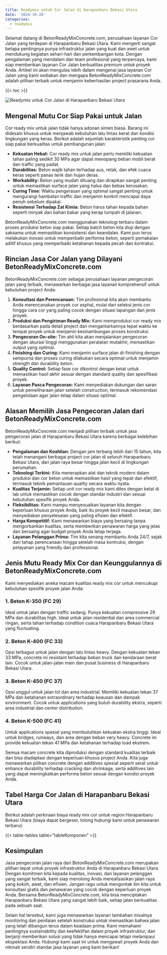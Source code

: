 ```yaml
---
title: Readymix untuk Cor Jalan di Harapanbaru Bekasi Utara
date: '2024-10-28'
categories:
  - readymix
---
```


Selamat datang di BetonReadyMixConcrete.com, perusahaan layanan Cor Jalan yang terdepan di Harapanbaru Bekasi Utara. Kami mengerti sangat betapa pentingnya punya infrastruktur jalan yang kuat dan awet untuk mendukung kegiatan sehari-hari dan perkembangan kota. Dengan pengalaman yang mendalam dan team profesional yang terpercaya, kami siap memberikan layanan Cor Jalan berkualitas premium untuk proyek Anda. Artikel ini akan mengulas lebih dalam mengenai jasa layanan Cor Jalan yang kami sediakan dan mengapa BetonReadyMixConcrete.com adalah pilihan terbaik untuk menjamin keberhasilan project prasarana Anda.

{{< toc >}}

![Readymix untuk Cor Jalan di Harapanbaru Bekasi Utara](https://betoncor8.github.io/cor/harga-beton-readymix-concrete%20(43).png)

## Mengenal Mutu Cor Siap Pakai untuk Jalan

Cor ready mix untuk jalan tidak hanya adonan simen biasa. Barang ini didesain khusus untuk menjawab kebutuhan lalu lintas berat dan kondisi lingkungan yang keras. Berikut adalah sejumlah karakteristik penting cor siap pakai berkualitas untuk pembangunan jalan:

- **Kekuatan Hebat:** Cor ready mix untuk jalan perlu memiliki kekuatan tahan paling sedikit 30 MPa agar dapat menopang beban mobil berat dan traffic yang padat.
- **Durabilitas:** Beton wajib tahan terhadap aus, retak, dan efek cuaca keras seperti panas terik dan hujan deras.
- **Workability:** Beton yang mudah dituang dan dirapikan sangat penting untuk memastikan surface jalan yang halus dan bebas kerusakan.
- **Curing Time:** Waktu pengerasan yang optimal sangat penting untuk mengurangi hambatan traffic dan menjamin konkrit mencapai daya penuh sebelum dipakai.
- **Resistensi Terhadap Zat Kimia:** Beton harus tahan kepada bahan seperti minyak dan bahan bakar yang kerap tumpah di jalanan.

BetonReadyMixConcrete.com menggunakan teknologi terbaru dalam proses produksi beton siap pakai. Setiap batch beton kita diuji dengan saksama untuk memastikan konsistensi dan keandalan. Kami pun terus melakukan inovasi untuk memperbaiki performa beton, seperti pemakaian aditif khusus yang memperbaiki ketahanan kepada pecah dan kontraksi.

## Rincian Jasa Cor Jalan yang Dilayani BetonReadyMixConcrete.com

BetonReadyMixConcrete.com sebagai perusahaan layanan pengecoran jalan yang terbaik, menawarkan berbagai jasa layanan komprehensif untuk kebutuhan project Anda:

1. **Konsultasi dan Perencanaan:** Tim profesional kita akan membantu Anda merencanakan proyek cor asphal, mulai dari seleksi jenis cor hingga cara cor yang paling cocok dengan situasi lapangan dan jenis proyek.
2. **Produksi dan Pengiriman Ready Mix:** Kami memproduksi cor ready mix berdasarkan pada detail project dan mengantarkannya tepat waktu ke tempat proyek untuk menjamin kesinambungan proses konstruksi.
3. **Pengecoran On-site:** Tim ahli kita akan menjalankan pengecoran dengan akurasi tinggi menggunakan peralatan mutakhir, memastikan output yang optimal.
4. **Finishing dan Curing:** Kami menjamin surface jalan di-finishing dengan sempurna dan proses curing dilakukan secara optimal untuk menjamin strength dan durability beton.
5. **Quality Control:** Setiap fase cor dikontrol dengan ketat untuk memastikan hasil akhir sesuai dengan standard quality dan spesifikasi proyek.
6. **Layanan Pasca Pengecoran:** Kami menyediakan dukungan dan saran untuk pemeliharaan jalan setelah construction, termasuk rekomendasi pengelolaan agar jalan tetap dalam situasi optimal.

## Alasan Memilih Jasa Pengecoran Jalan dari BetonReadyMixConcrete.com

BetonReadyMixConcrete.com menjadi pilihan terbaik untuk jasa pengecoran jalan di Harapanbaru Bekasi Utara karena berbagai kelebihan berikut:

- **Pengalaman dan Keahlian:** Dengan jam terbang lebih dari 15 tahun, kita telah menangani berbagai project cor jalan di seluruh Harapanbaru Bekasi Utara, dari jalan raya besar hingga jalan kecil di lingkungan perumahan.
- **Teknologi Terkini:** Kita menerapkan alat dan teknik modern dalam produksi dan cor beton untuk memastikan hasil yang tepat dan efektif, termasuk teknik pemantauan quality secara waktu nyata.
- **Kualitas Terjamin:** Setiap unit cor ready mix kami dites dengan ketat di lab untuk memastikan cocok dengan standar industri dan sesuai kebutuhan spesifik proyek Anda.
- **Fleksibilitas:** Kami mampu menyesuaikan layanan kita dengan keperluan khusus proyek Anda, baik itu proyek kecil maupun besar, dan menyediakan penyelesaian yang paling efisien dan efektif.
- **Harga Kompetitif:** Kami menawarkan biaya yang bersaing tanpa mengorbankan kualitas, serta memberikan penawaran harga yang jelas dan bersaing agar budget proyek Anda tetap terjaga.
- **Layanan Pelanggan Prima:** Tim kita senang membantu Anda 24/7, sejak dari tahap perencanaan hingga setelah masa kontruksi, dengan pelayanan yang friendly dan professional.

## Jenis Mutu Ready Mix Cor dan Keunggulannya di BetonReadyMixConcrete.com

Kami menyediakan aneka macam kualitas ready mix cor untuk mencukupi kebutuhan spesifik proyek jalan Anda:

### 1\. Beton K-350 (FC 29)

Ideal untuk jalan dengan traffic sedang. Punya kekuatan compressive 29 MPa dan durabilitas high. Ideal untuk jalan residential dan area commercial ringan, serta tahan terhadap condition cuaca Harapanbaru Bekasi Utara yang fluctuating.

### 2\. Beton K-400 (FC 33)

Opsi terbagus untuk jalan dengan lalu lintas heavy. Dengan kekuatan tekan 33 MPa, concrete ini resistant terhadap beban truck dan kendaraan berat lain. Cocok untuk jalan-jalan main dan pusat business di Harapanbaru Bekasi Utara.

### 3\. Beton K-450 (FC 37)

Opsi unggul untuk jalan tol dan area industrial. Memiliki kekuatan tekan 37 MPa dan ketahanan extraordinary terhadap keausan dan dampak environment. Cocok untuk applications yang butuh durability ekstra, seperti area industrial dan center distribution.

### 4\. Beton K-500 (FC 41)

Untuk applications spesial yang membutuhkan kekuatan ekstra tinggi. Ideal untuk bridges, runways, dan area dengan beban very heavy. Concrete ini provide kekuatan tekan 41 MPa dan ketahanan terhadap load ekstrem.

Semua macam concrete kita diproduksi dengan standard kualitas terbaik dan bisa diadaptasi dengan keperluan khusus project Anda. Kita juga menawarkan pilihan concrete dengan additives spesial seperti serat untuk enhance durability terhadap cracking dan shrinkage, serta additives lain yang dapat meningkatkan performa beton sesuai dengan kondisi proyek Anda.

## Tabel Harga Cor Jalan di Harapanbaru Bekasi Utara

Berikut adalah perkiraan biaya ready mix cor untuk region Harapanbaru Bekasi Utara (biaya dapat bergeser, tolong hubungi kami untuk penawaran terbaru):

{{< table-tables table="tableKomponen" >}}

## Kesimpulan

Jasa pengecoran jalan raya dari BetonReadyMixConcrete.com merupakan pilihan tepat untuk proyek infrastruktur Anda di Harapanbaru Bekasi Utara. Dengan komitmen kita kepada kualitas, inovasi, dan layanan pelanggan yang sangat terbaik, kami siap menolong Anda merealisasikan jalan raya yang kokoh, awet, dan efisien. Jangan ragu untuk mengontak tim kita untuk konsultasi gratis dan penawaran yang cocok dengan keperluan proyek Anda. Bersama BetonReadyMixConcrete.com, kita bisa menciptakan Harapanbaru Bekasi Utara yang sangat lebih baik, setiap jalan berkualitas pada sebuah saat.

Selain hal tersebut, kami juga menawarkan layanan tambahan misalnya monitoring dan penilaian setelah konstruksi untuk memastikan bahwa jalan yang telah dibangun terus dalam keadaan prima. Kami memahami pentingnya sustainability dan keefektifan dalam proyek infrastruktur, dan berjanji memberikan solusi yang tidak hanya mencapai tetapi melampaui ekspektasi Anda. Hubungi kami saat ini untuk mengawali proyek Anda dan nikmati sendiri standar jasa layanan yang kami berikan!
